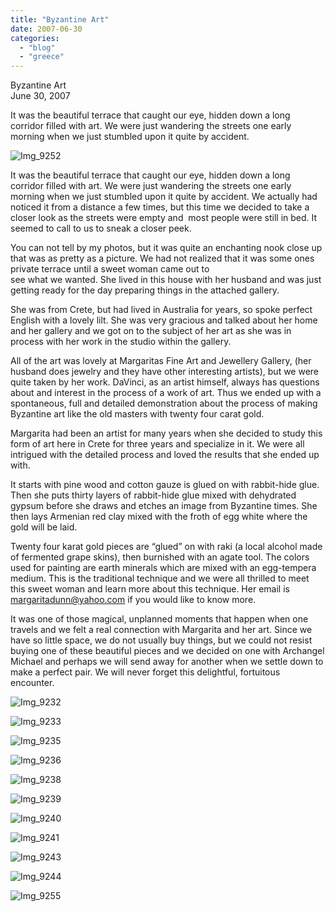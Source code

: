 ```yaml
---
title: "Byzantine Art"
date: 2007-06-30
categories: 
  - "blog"
  - "greece"
---
```


Byzantine Art  
June 30, 2007

It was the beautiful terrace that caught our eye, hidden down a long  
corridor filled with art. We were just wandering the streets one early  
morning when we just stumbled upon it quite by accident.

<!--more-->

![Img_9252](https://pub-ac94b3f306b24c0dba4238943c97f2e1.r2.dev/photos/uncategorized/2008/03/04/img_9252.png)

It was the beautiful terrace that caught our eye, hidden down a long corridor filled with art. We were just wandering the streets one early morning when we just stumbled upon it quite by accident. We actually had noticed it from a distance a few times, but this time we decided to take a closer look as the streets were empty and  most people were still in bed. It seemed to call to us to sneak a closer peek.

You can not tell by my photos, but it was quite an enchanting nook close up that was as pretty as a picture. We had not realized that it was some ones private terrace until a sweet woman came out to  
see what we wanted. She lived in this house with her husband and was just getting ready for the day preparing things in the attached gallery.

She was from Crete, but had lived in Australia for years, so spoke perfect English with a lovely lilt. She was very gracious and talked about her home and her gallery and we got on to the subject of her art as she was in process with her work in the studio within the gallery.

All of the art was lovely at Margaritas Fine Art and Jewellery Gallery, (her husband does jewelry and they have other interesting artists), but we were quite taken by her work. DaVinci, as an artist himself, always has questions about and interest in the process of a work of art. Thus we ended up with a spontaneous, full and detailed demonstration about the process of making Byzantine art like the old masters with twenty four carat gold.

Margarita had been an artist for many years when she decided to study this form of art here in Crete for three years and specialize in it. We were all intrigued with the detailed process and loved the results that she ended up with.

It starts with pine wood and cotton gauze is glued on with rabbit-hide glue. Then she puts thirty layers of rabbit-hide glue mixed with dehydrated gypsum before she draws and etches an image from Byzantine times. She then lays Armenian red clay mixed with the froth of egg white where the gold will be laid.

Twenty four karat gold pieces are “glued” on with raki (a local alcohol made of fermented grape skins), then burnished with an agate tool. The colors used for painting are earth minerals which are mixed with an egg-tempera medium. This is the traditional technique and we were all thrilled to meet this sweet woman and learn more about this technique. Her email is margaritadunn@yahoo.com if you would like to know more.

It was one of those magical, unplanned moments that happen when one travels and we felt a real connection with Margarita and her art. Since we have so little space, we do not usually buy things, but we could not resist buying one of these beautiful pieces and we decided on one with Archangel Michael and perhaps we will send away for another when we settle down to make a perfect pair. We will never forget this delightful, fortuitous encounter.

![Img_9232](https://pub-ac94b3f306b24c0dba4238943c97f2e1.r2.dev/photos/uncategorized/2008/03/04/img_9232.png)

![Img_9233](https://pub-ac94b3f306b24c0dba4238943c97f2e1.r2.dev/photos/uncategorized/2008/03/04/img_9233.png)

![Img_9235](https://pub-ac94b3f306b24c0dba4238943c97f2e1.r2.dev/photos/uncategorized/2008/03/04/img_9235.png)

![Img_9236](https://pub-ac94b3f306b24c0dba4238943c97f2e1.r2.dev/photos/uncategorized/2008/03/04/img_9236.png)

![Img_9238](https://pub-ac94b3f306b24c0dba4238943c97f2e1.r2.dev/photos/uncategorized/2008/03/04/img_9238.png)

![Img_9239](https://pub-ac94b3f306b24c0dba4238943c97f2e1.r2.dev/photos/uncategorized/2008/03/04/img_9239.png)

![Img_9240](https://pub-ac94b3f306b24c0dba4238943c97f2e1.r2.dev/photos/uncategorized/2008/03/04/img_9240.png)

![Img_9241](https://pub-ac94b3f306b24c0dba4238943c97f2e1.r2.dev/photos/uncategorized/2008/03/04/img_9241.png)

![Img_9243](https://pub-ac94b3f306b24c0dba4238943c97f2e1.r2.dev/photos/uncategorized/2008/03/04/img_9243.png)

![Img_9244](https://pub-ac94b3f306b24c0dba4238943c97f2e1.r2.dev/photos/uncategorized/2008/03/04/img_9244.png)

![Img_9255](https://pub-ac94b3f306b24c0dba4238943c97f2e1.r2.dev/photos/uncategorized/2008/03/04/img_9255.png)

